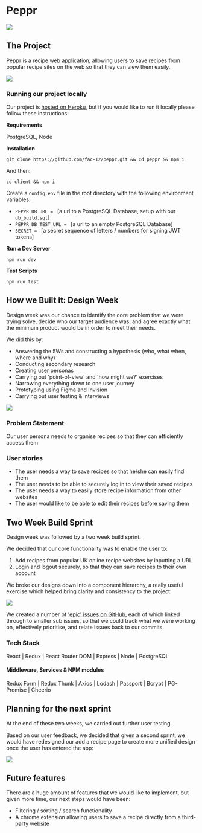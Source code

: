 # Peppr

![](https://travis-ci.org/jamiecoe/peppr.svg?branch=master)

## The Project
Peppr is a recipe web application, allowing users to save recipes from popular recipe sites on the web so that they can view them easily.

![](https://i.imgur.com/pgZbfEP.gif)

### Running our project locally
Our project is [hosted on Heroku](https://peppr.herokuapp.com/recipes), but if you would like to run it locally please follow these instructions:

**Requirements**

PostgreSQL, Node

**Installation**
```
git clone https://github.com/fac-12/peppr.git && cd peppr && npm i
```

And then:
```
cd client && npm i
```
Create a `config.env` file in the root directory with the following environment variables:
- `PEPPR_DB_URL = ` [a url to a PostgreSQL Database, setup with our `db_build.sql`]
- `PEPPR_DB_TEST_URL = ` [a url to an empty PostgreSQL Database]
- `SECRET = ` [a secret sequence of letters / numbers for signing JWT tokens]

**Run a Dev Server**

```
npm run dev
```


**Test Scripts**
```
npm run test
```

## How we Built it: Design Week

Design week was our chance to identify the core problem that we were trying solve, decide who our target audience was, and agree exactly what the minimum product would be in order to meet their needs.

We did this by: 
* Answering the 5Ws and constructing a hypothesis (who, what when, where and why)
* Conducting secondary research
* Creating user personas
* Carrying out 'point-of-view' and 'how might we?' exercises
* Narrowing everything down to one user journey
* Prototyping using Figma and Invision
* Carrying out user testing & interviews


![](https://i.imgur.com/VQqUTLu.jpg)

### Problem Statement
Our user persona needs to organise recipes so that they can efficiently access them

### User stories
* The user needs a way to save recipes so that he/she can easily find them
* The user needs to be able to securely log in to view their saved recipes
* The user needs a way to easily store recipe information from other websites
* The user would like to be able to edit their recipes before saving them


## Two Week Build Sprint

Design week was followed by a two week build sprint.

We decided that our core functionality was to enable the user to:

1. Add recipes from popular UK online recipe websites by inputting a URL
2. Login and logout securely, so that they can save recipes to their own account

We broke our designs down into a component hierarchy, a really useful exercise which helped bring clarity and consistency to the project:

![](https://i.imgur.com/mEUEnuK.jpg)


We created a number of ['epic' issues on GitHub](https://github.com/fac-12/peppr/labels/epic), each of which linked through to smaller sub issues, so that we could track what we were working on, effectively prioritise, and relate issues back to our commits.

### Tech Stack
React | Redux | React Router DOM | Express
 | Node | PostgreSQL

#### Middleware, Services & NPM modules
Redux Form | Redux Thunk | Axios | Lodash | Passport | Bcrypt | PG-Promise | Cheerio


## Planning for the next sprint

At the end of these two weeks, we carried out further user testing. 

Based on our user feedback, we decided that given a second sprint, we would have redesigned our add a recipe page to create more unified design once the user has entered the app:

![](https://i.imgur.com/DVLyYe9.jpg)

## Future features
There are a huge amount of features that we would like to implement, but given more time, our next steps would have been:
* Filtering / sorting / search functionality
* A chrome extension allowing users to save a recipe directly from a third-party website


